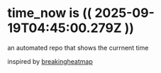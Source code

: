 # time_now is (( 2025-09-19T04:45:00.279Z ))

an automated repo that shows the currnent time

inspired by [breakingheatmap](https://github.com/breakingheatmap/breakingheatmap)